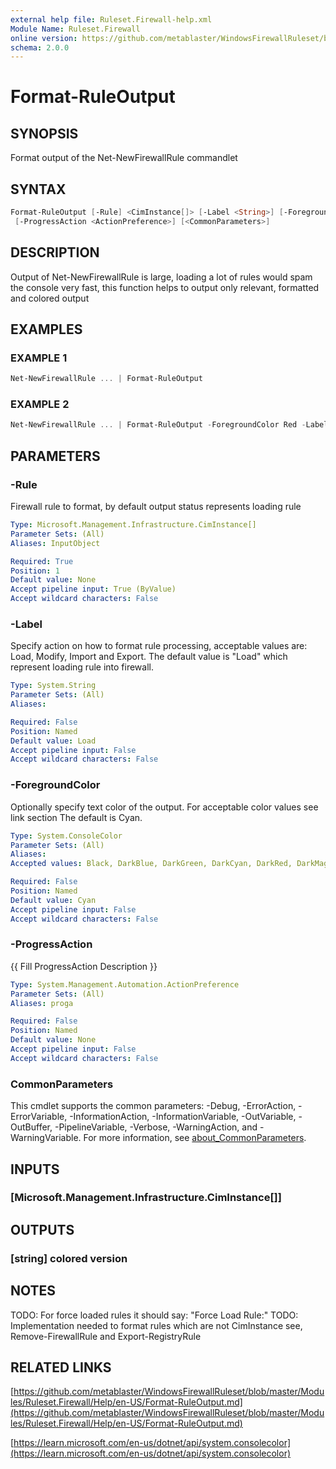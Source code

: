 ```yaml
---
external help file: Ruleset.Firewall-help.xml
Module Name: Ruleset.Firewall
online version: https://github.com/metablaster/WindowsFirewallRuleset/blob/master/Modules/Ruleset.Firewall/Help/en-US/Format-RuleOutput.md
schema: 2.0.0
---
```


# Format-RuleOutput

## SYNOPSIS

Format output of the Net-NewFirewallRule commandlet

## SYNTAX

```powershell
Format-RuleOutput [-Rule] <CimInstance[]> [-Label <String>] [-ForegroundColor <ConsoleColor>]
 [-ProgressAction <ActionPreference>] [<CommonParameters>]
```

## DESCRIPTION

Output of Net-NewFirewallRule is large, loading a lot of rules would spam the console
very fast, this function helps to output only relevant, formatted and colored output

## EXAMPLES

### EXAMPLE 1

```powershell
Net-NewFirewallRule ... | Format-RuleOutput
```

### EXAMPLE 2

```powershell
Net-NewFirewallRule ... | Format-RuleOutput -ForegroundColor Red -Label Modify
```

## PARAMETERS

### -Rule

Firewall rule to format, by default output status represents loading rule

```yaml
Type: Microsoft.Management.Infrastructure.CimInstance[]
Parameter Sets: (All)
Aliases: InputObject

Required: True
Position: 1
Default value: None
Accept pipeline input: True (ByValue)
Accept wildcard characters: False
```

### -Label

Specify action on how to format rule processing, acceptable values are:
Load, Modify, Import and Export.
The default value is "Load" which represent loading rule into firewall.

```yaml
Type: System.String
Parameter Sets: (All)
Aliases:

Required: False
Position: Named
Default value: Load
Accept pipeline input: False
Accept wildcard characters: False
```

### -ForegroundColor

Optionally specify text color of the output.
For acceptable color values see link section
The default is Cyan.

```yaml
Type: System.ConsoleColor
Parameter Sets: (All)
Aliases:
Accepted values: Black, DarkBlue, DarkGreen, DarkCyan, DarkRed, DarkMagenta, DarkYellow, Gray, DarkGray, Blue, Green, Cyan, Red, Magenta, Yellow, White

Required: False
Position: Named
Default value: Cyan
Accept pipeline input: False
Accept wildcard characters: False
```

### -ProgressAction

{{ Fill ProgressAction Description }}

```yaml
Type: System.Management.Automation.ActionPreference
Parameter Sets: (All)
Aliases: proga

Required: False
Position: Named
Default value: None
Accept pipeline input: False
Accept wildcard characters: False
```

### CommonParameters

This cmdlet supports the common parameters: -Debug, -ErrorAction, -ErrorVariable, -InformationAction, -InformationVariable, -OutVariable, -OutBuffer, -PipelineVariable, -Verbose, -WarningAction, and -WarningVariable. For more information, see [about_CommonParameters](http://go.microsoft.com/fwlink/?LinkID=113216).

## INPUTS

### [Microsoft.Management.Infrastructure.CimInstance[]]

## OUTPUTS

### [string] colored version

## NOTES

TODO: For force loaded rules it should say: "Force Load Rule:"
TODO: Implementation needed to format rules which are not CimInstance see,
Remove-FirewallRule and Export-RegistryRule

## RELATED LINKS

[https://github.com/metablaster/WindowsFirewallRuleset/blob/master/Modules/Ruleset.Firewall/Help/en-US/Format-RuleOutput.md](https://github.com/metablaster/WindowsFirewallRuleset/blob/master/Modules/Ruleset.Firewall/Help/en-US/Format-RuleOutput.md)

[https://learn.microsoft.com/en-us/dotnet/api/system.consolecolor](https://learn.microsoft.com/en-us/dotnet/api/system.consolecolor)
